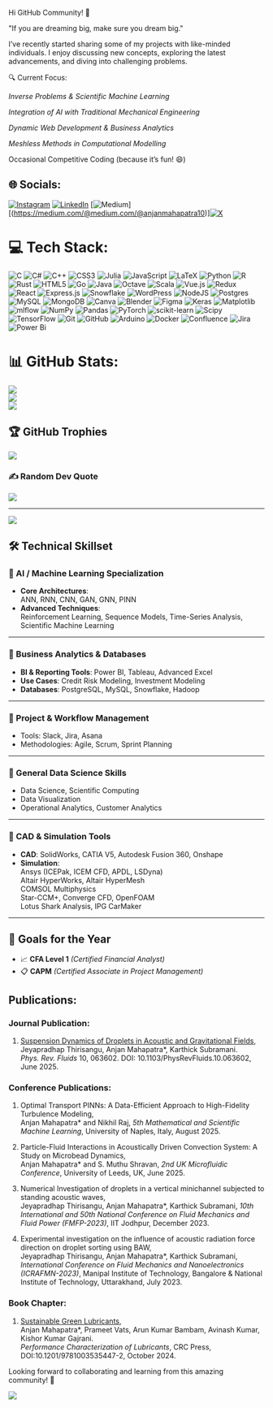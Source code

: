Hi GitHub Community! 👋

"If you are dreaming big, make sure you dream big."

I’ve recently started sharing some of my projects with like-minded individuals. I enjoy discussing new concepts, exploring the latest advancements, and diving into challenging problems.

🔍 Current Focus:

*Inverse Problems & Scientific Machine Learning*

*Integration of AI with Traditional Mechanical Engineering*

*Dynamic Web Development & Business Analytics*

*Meshless Methods in Computational Modelling*

Occasional Competitive Coding (because it’s fun! 😄)


## 🌐 Socials:
[![Instagram](https://img.shields.io/badge/Instagram-%23E4405F.svg?logo=Instagram&logoColor=white)](https://instagram.com/https://www.instagram.com/mahapatra_anjan007/) [![LinkedIn](https://img.shields.io/badge/LinkedIn-%230077B5.svg?logo=linkedin&logoColor=white)](https://linkedin.com/in/linkedin.com/in/anjan-mahapatra-capm®-016347200) [![Medium](https://img.shields.io/badge/Medium-12100E?logo=medium&logoColor=white)][(https://medium.com/@medium.com/@anjanmahapatra10)][![X](https://img.shields.io/badge/X-black.svg?logo=X&logoColor=white)](https://x.com/https://x.com/AnjanMahapatra4) 

# 💻 Tech Stack:
![C](https://img.shields.io/badge/c-%2300599C.svg?style=plastic&logo=c&logoColor=white) ![C#](https://img.shields.io/badge/c%23-%23239120.svg?style=plastic&logo=csharp&logoColor=white) ![C++](https://img.shields.io/badge/c++-%2300599C.svg?style=plastic&logo=c%2B%2B&logoColor=white) ![CSS3](https://img.shields.io/badge/css3-%231572B6.svg?style=plastic&logo=css3&logoColor=white) ![Julia](https://img.shields.io/badge/-Julia-9558B2?style=plastic&logo=julia&logoColor=white) ![JavaScript](https://img.shields.io/badge/javascript-%23323330.svg?style=plastic&logo=javascript&logoColor=%23F7DF1E) ![LaTeX](https://img.shields.io/badge/latex-%23008080.svg?style=plastic&logo=latex&logoColor=white) ![Python](https://img.shields.io/badge/python-3670A0?style=plastic&logo=python&logoColor=ffdd54) ![R](https://img.shields.io/badge/r-%23276DC3.svg?style=plastic&logo=r&logoColor=white) ![Rust](https://img.shields.io/badge/rust-%23000000.svg?style=plastic&logo=rust&logoColor=white) ![HTML5](https://img.shields.io/badge/html5-%23E34F26.svg?style=plastic&logo=html5&logoColor=white) ![Go](https://img.shields.io/badge/go-%2300ADD8.svg?style=plastic&logo=go&logoColor=white) ![Java](https://img.shields.io/badge/java-%23ED8B00.svg?style=plastic&logo=openjdk&logoColor=white) ![Octave](https://img.shields.io/badge/OCTAVE-darkblue?style=plastic&logo=octave&logoColor=fcd683) ![Scala](https://img.shields.io/badge/scala-%23DC322F.svg?style=plastic&logo=scala&logoColor=white) ![Vue.js](https://img.shields.io/badge/vue.js-%2335495e.svg?style=plastic&logo=vuedotjs&logoColor=%234FC08D) ![Redux](https://img.shields.io/badge/redux-%23593d88.svg?style=plastic&logo=redux&logoColor=white) ![React](https://img.shields.io/badge/react-%2320232a.svg?style=plastic&logo=react&logoColor=%2361DAFB) ![Express.js](https://img.shields.io/badge/express.js-%23404d59.svg?style=plastic&logo=express&logoColor=%2361DAFB) ![Snowflake](https://img.shields.io/badge/snowflake-%2329B5E8.svg?style=plastic&logo=snowflake&logoColor=white) ![WordPress](https://img.shields.io/badge/WordPress-%23117AC9.svg?style=plastic&logo=WordPress&logoColor=white) ![NodeJS](https://img.shields.io/badge/node.js-6DA55F?style=plastic&logo=node.js&logoColor=white) ![Postgres](https://img.shields.io/badge/postgres-%23316192.svg?style=plastic&logo=postgresql&logoColor=white) ![MySQL](https://img.shields.io/badge/mysql-4479A1.svg?style=plastic&logo=mysql&logoColor=white) ![MongoDB](https://img.shields.io/badge/MongoDB-%234ea94b.svg?style=plastic&logo=mongodb&logoColor=white) ![Canva](https://img.shields.io/badge/Canva-%2300C4CC.svg?style=plastic&logo=Canva&logoColor=white) ![Blender](https://img.shields.io/badge/blender-%23F5792A.svg?style=plastic&logo=blender&logoColor=white) ![Figma](https://img.shields.io/badge/figma-%23F24E1E.svg?style=plastic&logo=figma&logoColor=white) ![Keras](https://img.shields.io/badge/Keras-%23D00000.svg?style=plastic&logo=Keras&logoColor=white) ![Matplotlib](https://img.shields.io/badge/Matplotlib-%23ffffff.svg?style=plastic&logo=Matplotlib&logoColor=black) ![mlflow](https://img.shields.io/badge/mlflow-%23d9ead3.svg?style=plastic&logo=numpy&logoColor=blue) ![NumPy](https://img.shields.io/badge/numpy-%23013243.svg?style=plastic&logo=numpy&logoColor=white) ![Pandas](https://img.shields.io/badge/pandas-%23150458.svg?style=plastic&logo=pandas&logoColor=white) ![PyTorch](https://img.shields.io/badge/PyTorch-%23EE4C2C.svg?style=plastic&logo=PyTorch&logoColor=white) ![scikit-learn](https://img.shields.io/badge/scikit--learn-%23F7931E.svg?style=plastic&logo=scikit-learn&logoColor=white) ![Scipy](https://img.shields.io/badge/SciPy-%230C55A5.svg?style=plastic&logo=scipy&logoColor=%white) ![TensorFlow](https://img.shields.io/badge/TensorFlow-%23FF6F00.svg?style=plastic&logo=TensorFlow&logoColor=white) ![Git](https://img.shields.io/badge/git-%23F05033.svg?style=plastic&logo=git&logoColor=white) ![GitHub](https://img.shields.io/badge/github-%23121011.svg?style=plastic&logo=github&logoColor=white) ![Arduino](https://img.shields.io/badge/-Arduino-00979D?style=plastic&logo=Arduino&logoColor=white) ![Docker](https://img.shields.io/badge/docker-%230db7ed.svg?style=plastic&logo=docker&logoColor=white) ![Confluence](https://img.shields.io/badge/confluence-%23172BF4.svg?style=plastic&logo=confluence&logoColor=white) ![Jira](https://img.shields.io/badge/jira-%230A0FFF.svg?style=plastic&logo=jira&logoColor=white) ![Power Bi](https://img.shields.io/badge/power_bi-F2C811?style=plastic&logo=powerbi&logoColor=black)
# 📊 GitHub Stats:
![](https://github-readme-stats.vercel.app/api?username=start-again-06&theme=dark&hide_border=false&include_all_commits=false&count_private=false)<br/>
![](https://github-readme-streak-stats.herokuapp.com/?user=start-again-06&theme=dark&hide_border=false)<br/>
![](https://github-readme-stats.vercel.app/api/top-langs/?username=start-again-06&theme=dark&hide_border=false&include_all_commits=false&count_private=false&layout=compact)

## 🏆 GitHub Trophies
![](https://github-profile-trophy.vercel.app/?username=start-again-06&theme=radical&no-frame=true&no-bg=true&margin-w=4)

### ✍️ Random Dev Quote
![](https://quotes-github-readme.vercel.app/api?type=horizontal&theme=radical)

---
[![](https://visitcount.itsvg.in/api?id=start-again-06&icon=0&color=0)](https://visitcount.itsvg.in)

<!-- Proudly created with GPRM ( https://gprm.itsvg.in ) -->

## 🛠️ Technical Skillset

### 🔹 AI / Machine Learning Specialization
- **Core Architectures**:  
  ANN, RNN, CNN, GAN, GNN, PINN  
- **Advanced Techniques**:  
  Reinforcement Learning, Sequence Models, Time-Series Analysis, Scientific Machine Learning

---

### 🔹 Business Analytics & Databases
- **BI & Reporting Tools**: Power BI, Tableau, Advanced Excel  
- **Use Cases**: Credit Risk Modeling, Investment Modeling  
- **Databases**: PostgreSQL, MySQL, Snowflake, Hadoop

---

### 🔹 Project & Workflow Management
- Tools: Slack, Jira, Asana  
- Methodologies: Agile, Scrum, Sprint Planning

---

### 🔹 General Data Science Skills
- Data Science, Scientific Computing  
- Data Visualization  
- Operational Analytics, Customer Analytics

---

### 🔹 CAD & Simulation Tools
- **CAD**: SolidWorks, CATIA V5, Autodesk Fusion 360, Onshape  
- **Simulation**:  
  Ansys (ICEPak, ICEM CFD, APDL, LSDyna)  
  Altair HyperWorks, Altair HyperMesh  
  COMSOL Multiphysics  
  Star-CCM+, Converge CFD, OpenFOAM  
  Lotus Shark Analysis, IPG CarMaker

---

## 🎯 Goals for the Year
- 📈 **CFA Level 1** *(Certified Financial Analyst)*  
- 📋 **CAPM** *(Certified Associate in Project Management)*


## Publications:

### Journal Publication:

1. [Suspension Dynamics of Droplets in Acoustic and Gravitational Fields](https://doi.org/10.1103/PhysRevFluids.10.063602),  
   Jeyapradhap Thirisangu, Anjan Mahapatra*, Karthick Subramani.  
   *Phys. Rev. Fluids* 10, 063602. DOI: 10.1103/PhysRevFluids.10.063602, June 2025.

### Conference Publications:

1. Optimal Transport PINNs: A Data-Efficient Approach to High-Fidelity Turbulence Modeling,  
   Anjan Mahapatra* and Nikhil Raj, *5th Mathematical and Scientific Machine Learning*, University of Naples, Italy, August 2025.

2. Particle-Fluid Interactions in Acoustically Driven Convection System: A Study on Microbead Dynamics,  
   Anjan Mahapatra* and S. Muthu Shravan, *2nd UK Microfluidic Conference*, University of Leeds, UK, June 2025.

3. Numerical Investigation of droplets in a vertical minichannel subjected to standing acoustic waves,  
   Jeyapradhap Thirisangu, Anjan Mahapatra*, Karthick Subramani, *10th International and 50th National Conference on Fluid Mechanics and Fluid Power (FMFP-2023)*,   IIT Jodhpur, December 2023.

4. Experimental investigation on the influence of acoustic radiation force direction on droplet sorting using BAW,  
   Jeyapradhap Thirisangu, Anjan Mahapatra*, Karthick Subramani, *International Conference on Fluid Mechanics and Nanoelectronics (ICRAFMN-2023)*, Manipal Institute of Technology, Bangalore & National Institute of Technology, Uttarakhand, July 2023.

### Book Chapter:

1. [Sustainable Green Lubricants](https://doi.org/10.1201/9781003535447-2),  
   Anjan Mahapatra*, Prameet Vats, Arun Kumar Bambam, Avinash Kumar, Kishor Kumar Gajrani.  
   *Performance Characterization of Lubricants*, CRC Press, DOI:10.1201/9781003535447-2, October 2024.


Looking forward to collaborating and learning from this amazing community! 🚀

![](https://komarev.com/ghpvc/?username=start-again-06&color=blue&style=flat-square&label=Profile+Views&abbreviated=true)


